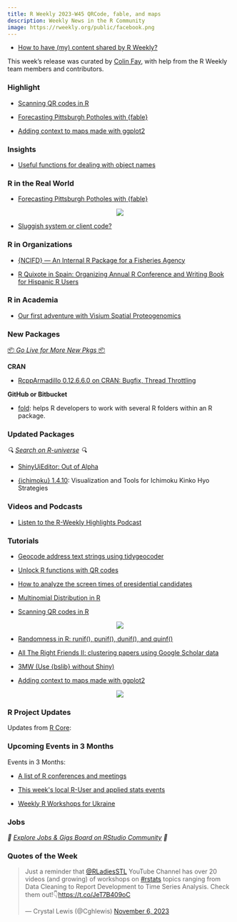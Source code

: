 ```yaml
---
title: R Weekly 2023-W45 QRCode, fable, and maps
description: Weekly News in the R Community
image: https://rweekly.org/public/facebook.png
---
```

+ [How to have (my) content shared by R Weekly?](https://github.com/rweekly/rweekly.org#how-to-have-my-content-shared-by-r-weekly)

This week’s release was curated by [Colin Fay](https://colinfay.me), with help from the R Weekly team members and contributors.


### Highlight

+ [Scanning QR codes in R](https://ropensci.org/blog/2023/10/30/opencv-qr/)

+ [Forecasting Pittsburgh Potholes with {fable}](https://ctompkins.netlify.app/post/forecasting-pittsburgh-potholes-with-fable/)

+ [Adding context to maps made with ggplot2](https://mm218.dev/posts/2023-10-31-map-context/index.html)


### Insights

+ [Useful functions for dealing with object names](https://masalmon.eu/2023/11/06/functions-dealing-with-names/)

### R in the Real World

+ [Forecasting Pittsburgh Potholes with {fable}](https://ctompkins.netlify.app/post/forecasting-pittsburgh-potholes-with-fable/)

<picture>
    <div align = "center"><img src ="https://ctompkins.netlify.app/post/forecasting-pittsburgh-potholes-with-fable/featured_huff280da2ba4585b3054796d617768f86_99037_720x0_resize_lanczos_3.png"></div>
</picture>

+ [Sluggish system or client code?](https://www.jumpingrivers.com/blog/dplyr-debugging-posit-diffify/)

### R in Organizations

+ [{NCIFD} — An Internal R Package for a Fisheries Agency](https://afspubs.onlinelibrary.wiley.com/doi/10.1002/fsh.10974)

+ [R Quixote in Spain: Organizing Annual R Conference and Writing Book for Hispanic R Users](https://www.r-consortium.org/blog/2023/10/31/r-quixote-in-spain-organizing-annual-r-conference-and-writing-book-for-hispanic-r-users)


### R in Academia

+ [Our first adventure with Visium Spatial Proteogenomics](http://LieberInstitute.github.io/rstatsclub/2023/11/01/our-first-adventure-with-visium-spatial-proteogenomics/)

### New Packages

<p class="added-hostname"><a href="https://rweekly.org/live" target="_blank" class="externalLink">📦 <i>Go Live for More New Pkgs</i> 📦</a></p>

**CRAN**

+ [RcppArmadillo 0.12.6.6.0 on CRAN: Bugfix, Thread Throttling](https://dirk.eddelbuettel.com/blog/2023/10/31/#rcpparmadillo_0.12.6.6.0)

**GitHub or Bitbucket**

+ [fold](https://github.com/feddelegrand7/fold): helps R developers to work with several R folders within an R package.


### Updated Packages

<i>🔍 [Search on R-universe](https://r-universe.dev/search/) 🔍</i>

+ [ShinyUiEditor: Out of Alpha](https://posit.co/blog/shinyuieditor-out-of-alpha/)

+ [{ichimoku} 1.4.10](https://cran.r-project.org/package=ichimoku): Visualization and Tools for Ichimoku Kinko Hyo Strategies

### Videos and Podcasts

+ [Listen to the R-Weekly Highlights Podcast](https://rweekly.fireside.fm/)

### Tutorials

+ [Geocode address text strings using tidygeocoder](https://ikashnitsky.phd/2023/geocoding/index.html)

+ [Unlock R functions with QR codes](https://www.rostrum.blog/posts/2023-11-01-qr-enabled-fn/index.html)

+ [How to analyze the screen times of presidential candidates](https://www.storybench.org/how-to-analyze-the-screen-times-of-presidential-candidates/)

+ [Multinomial Distribution in R](https://www.spsanderson.com/steveondata/posts/2023-10-31/index.html)

+ [Scanning QR codes in R](https://ropensci.org/blog/2023/10/30/opencv-qr/)

<picture>
    <div align = "center"><img src ="https://ropensci.org/blog/2023/10/30/opencv-qr/output.jpg"></div>
</picture>

+ [Randomness in R: runif(), punif(), dunif(), and quinf()](https://www.spsanderson.com/steveondata/posts/2023-10-30/index.html)

+ [All The Right Friends II: clustering papers using Google Scholar data](https://quantixed.org/2023/10/29/all-the-right-friends-ii-clustering-papers-using-google-scholar-data/)

+ [3MW (Use {bslib} without Shiny)](https://3mw.albert-rapp.de/p/bslib-without-shiny)

+ [Adding context to maps made with ggplot2](https://mm218.dev/posts/2023-10-31-map-context/index.html)


<picture>
    <div align = "center"><img src ="https://www.mm218.dev/posts/2023-10-31-map-context/index_files/figure-html/unnamed-chunk-8-1.png"></div>
</picture>

<!--<div class="post-more-begin></div><div class="post-more-end"></div>-->

### R Project Updates

Updates from [R Core](http://developer.r-project.org/blosxom.cgi/R-devel/NEWS):

### Upcoming Events in 3 Months

Events in 3 Months:

+ [A list of R conferences and meetings](https://jumpingrivers.github.io/meetingsR/events.html)

+ [This week's local R-User and applied stats events](https://community.rstudio.com/c/irl)

+ [Weekly R Workshops for Ukraine](https://sites.google.com/view/dariia-mykhailyshyna/main/r-workshops-for-ukraine)

### Jobs

<i>💼 [Explore Jobs & Gigs Board on RStudio Community](https://community.rstudio.com/c/jobs/) 💼</i>

### Quotes of the Week

<blockquote class="twitter-tweet"><p lang="en" dir="ltr">Just a reminder that <a href="https://twitter.com/RLadiesSTL?ref_src=twsrc%5Etfw">@RLadiesSTL</a> YouTube Channel has over 20 videos (and growing) of workshops on <a href="https://twitter.com/hashtag/rstats?src=hash&amp;ref_src=twsrc%5Etfw">#rstats</a> topics ranging from Data Cleaning to Report Development to Time Series Analysis. Check them out!👇<a href="https://t.co/JeT7B409oC">https://t.co/JeT7B409oC</a></p>&mdash; Crystal Lewis (@Cghlewis) <a href="https://twitter.com/Cghlewis/status/1721534631759974876?ref_src=twsrc%5Etfw">November 6, 2023</a></blockquote> <script async src="https://platform.twitter.com/widgets.js" charset="utf-8"></script>
